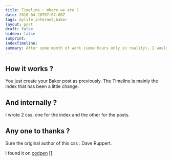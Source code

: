 ```yaml
---
title: Timeline : Where we are ?
date: 2016-04-20T07:07:08Z
tags: mylife,internet,baker
layout: post
draft: false
hidden: false
sumprint: 
indexTimeline:
summary: After some month of work (some hours only in reality), I would say : it works ! It's not the ugliest Timeline, you'll find (but it's not the prettiest).
---
```


## How it works ?

You just create your Baker post as previously. The Timeline is mainly the index that has been a little change.

## And internally ?

I wrote 2 css, one for the index and the other for the posts.

## Any one to thanks ?

Sure the original author of this css : Dave Ruppert.

I found it on [codpen] [].


[codpen]: http://codepen.io/anon/pen/bpaqXG "A Responsive Timeline CSS"
